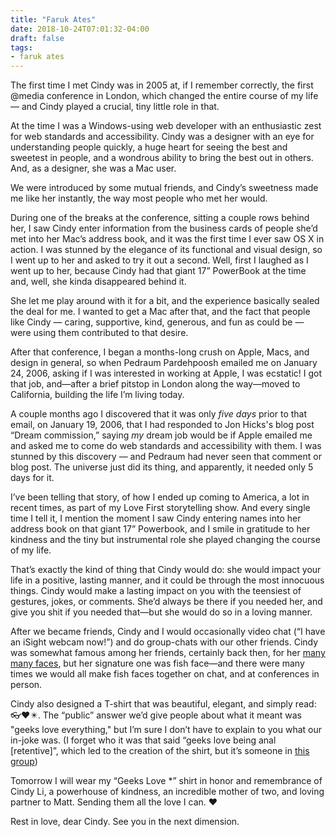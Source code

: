 ```yaml
---
title: "Faruk Ates"
date: 2018-10-24T07:01:32-04:00
draft: false
tags:
- faruk ates
---
```


The first time I met Cindy was in 2005 at, if I remember correctly, the first @media conference in London, which changed the entire course of my life — and Cindy played a crucial, tiny little role in that.

At the time I was a Windows-using web developer with an enthusiastic zest for web standards and accessibility. Cindy was a designer with an eye for understanding people quickly, a huge heart for seeing the best and sweetest in people, and a wondrous ability to bring the best out in others. And, as a designer, she was a Mac user.

We were introduced by some mutual friends, and Cindy’s sweetness made me like her instantly, the way most people who met her would.

During one of the breaks at the conference, sitting a couple rows behind her, I saw Cindy enter information from the business cards of people she’d met into her Mac’s address book, and it was the first time I ever saw OS X in action. I was stunned by the elegance of its functional and visual design, so I went up to her and asked to try it out a second. Well, first I laughed as I went up to her, because Cindy had that giant 17” PowerBook at the time and, well, she kinda disappeared behind it.

She let me play around with it for a bit, and the experience basically sealed the deal for me. I wanted to get a Mac after that, and the fact that people like Cindy — caring, supportive, kind, generous, and fun as could be — were using them contributed to that desire.

After that conference, I began a months-long crush on Apple, Macs, and design in general, so when Pedraum Pardehpoosh emailed me on January 24, 2006, asking if I was interested in working at Apple, I was ecstatic! I got that job, and—after a brief pitstop in London along the way—moved to California, building the life I’m living today.

A couple months ago I discovered that it was only _five days_ prior to that email, on January 19, 2006, that I had responded to Jon Hicks's blog post “Dream commission,” saying *my* dream job would be if Apple emailed me and asked me to come do web standards and accessibility with them. I was stunned by this discovery — and Pedraum had never seen that comment or blog post. The universe just did its thing, and apparently, it needed only 5 days for it.

I’ve been telling that story, of how I ended up coming to America, a lot in recent times, as part of my Love First storytelling show. And every single time I tell it, I mention the moment I saw Cindy entering names into her address book on that giant 17” Powerbook, and I smile in gratitude to her kindness and the tiny but instrumental role she played changing the course of my life.

That’s exactly the kind of thing that Cindy would do: she would impact your life in a positive, lasting manner, and it could be through the most innocuous things. Cindy would make a lasting impact on you with the teensiest of gestures, jokes, or comments. She’d always be there if you needed her, and give you shit if you needed that—but she would do so in a loving manner.

After we became friends, Cindy and I would occasionally video chat (“I have an iSight webcam now!”) and do group-chats with our other friends. Cindy was somewhat famous among her friends, certainly back then, for her [many many faces](https://www.flickr.com/groups/facesofcindyli/), but her signature one was fish face—and there were many times we would all make fish faces together on chat, and at conferences in person.

Cindy also designed a T-shirt that was beautiful, elegant, and simply read: 👓❤️✴️. The “public” answer we’d give people about what it meant was "geeks love everything," but I’m sure I don’t have to explain to you what our in-joke was. (I forget who it was that said “geeks love being anal [retentive]”, which led to the creation of the shirt, but it’s someone in [this group](https://www.flickr.com/groups/geekslove/pool/))

Tomorrow I will wear my “Geeks Love *” shirt in honor and remembrance of Cindy Li, a powerhouse of kindness, an incredible mother of two, and loving partner to Matt. Sending them all the love I can. ❤️

Rest in love, dear Cindy. See you in the next dimension.  
